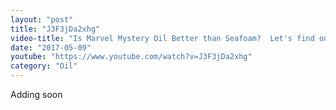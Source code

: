 ```yaml
---
layout: "post"
title: "J3F3jDa2xhg"
video-title: "Is Marvel Mystery Oil Better than Seafoam?  Let's find out!"
date: "2017-05-09"
youtube: "https://www.youtube.com/watch?v=J3F3jDa2xhg"
category: "Oil"
---
```

<div class="space-y-1"><p class="text-gray-400">Adding soon</p></div>